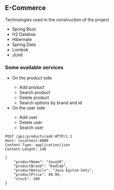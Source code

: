 ## E-Commerce
<p>Technologies used in the construction of the project</p>
<ul>
  <li>Spring Boot</li>
  <li>H2 Databse</li>
  <li>Hibernate</li>
  <li>Spring Data</li>
  <li>Lombok</li>
  <li>JUnit</li>
</ul>

<h3> Some available services </h3>

<ul>
  <li>On the product side</li>
  <ul>
      <li>Add product</li>
      <li>Search product</li>
      <li>Delete product</li>
      <li>Search options by brand and id</li>
    </ul>
  <li>On the user side</li>
  <ul>
      <li>Add user</li>
      <li>Delete user</li>
    <li>Search user</li>
  </ul>  
  
</ul>  

````
POST /api/products/add HTTP/1.1
Host: localhost:8080
Content-Type: application/json
Content-Length: 148

{
    "productName": "Java10",
    "productBrand": "Kodlab",
    "productDetails": "Java Egitim Seti",
    "productPrice": 49.99,
    "stock": 100
}

````
